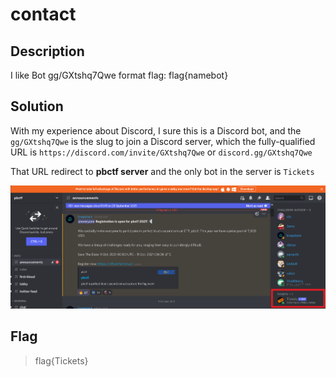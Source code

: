 # contact

## Description

I like Bot gg/GXtshq7Qwe format flag: flag{namebot}

## Solution

With my experience about Discord, I sure this is a Discord bot, and the `gg/GXtshq7Qwe` is the slug to join a Discord server, which the fully-qualified URL is `https://discord.com/invite/GXtshq7Qwe` or `discord.gg/GXtshq7Qwe`

That URL redirect to **pbctf server** and the only bot in the server is `Tickets`

![contact](images/contact.png)

## Flag

> flag{Tickets}
